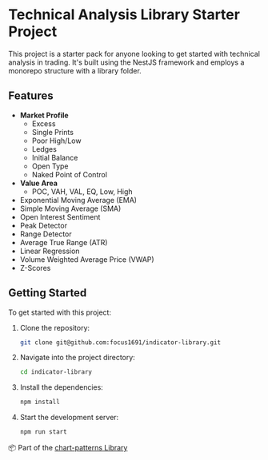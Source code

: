 # Technical Analysis Library Starter Project

This project is a starter pack for anyone looking to get started with technical analysis in trading. It's built using the NestJS framework and employs a monorepo structure with a library folder.

## Features

- **Market Profile**
  - Excess
  - Single Prints
  - Poor High/Low
  - Ledges
  - Initial Balance
  - Open Type
  - Naked Point of Control
- **Value Area**
  - POC, VAH, VAL, EQ, Low, High
- Exponential Moving Average (EMA)
- Simple Moving Average (SMA)
- Open Interest Sentiment
- Peak Detector
- Range Detector
- Average True Range (ATR)
- Linear Regression
- Volume Weighted Average Price (VWAP)
- Z-Scores

## Getting Started

To get started with this project:

1. Clone the repository:

    ```bash
    git clone git@github.com:focus1691/indicator-library.git
    ```

2. Navigate into the project directory:

    ```bash
    cd indicator-library
    ```

3. Install the dependencies:

    ```bash
    npm install
    ```

4. Start the development server:

    ```bash
    npm run start
    ```

📦 Part of the [chart-patterns Library](https://github.com/focus1691/chart-patterns)
